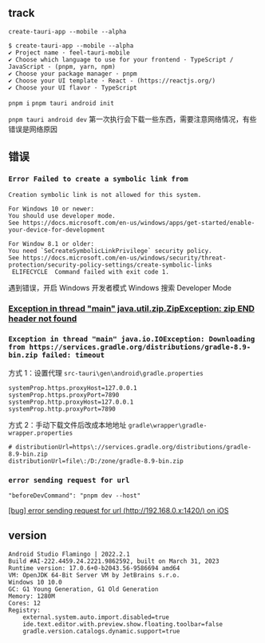 ## track

`create-tauri-app --mobile --alpha`

```
$ create-tauri-app --mobile --alpha
✔ Project name · feel-tauri-mobile
✔ Choose which language to use for your frontend · TypeScript / JavaScript - (pnpm, yarn, npm)
✔ Choose your package manager · pnpm
✔ Choose your UI template · React - (https://reactjs.org/)
✔ Choose your UI flavor · TypeScript
```

`pnpm i`
`pnpm tauri android init`

`pnpm tauri android dev` 第一次执行会下载一些东西，需要注意网络情况，有些错误是网络原因

## 错误

### `Error Failed to create a symbolic link from`

```
Creation symbolic link is not allowed for this system.

For Windows 10 or newer:
You should use developer mode.
See https://docs.microsoft.com/en-us/windows/apps/get-started/enable-your-device-for-development

For Window 8.1 or older:
You need `SeCreateSymbolicLinkPrivilege` security policy.
See https://docs.microsoft.com/en-us/windows/security/threat-protection/security-policy-settings/create-symbolic-links
 ELIFECYCLE  Command failed with exit code 1.
```

遇到错误，开启 Windows 开发者模式
Windows 搜索 Developer Mode

### [Exception in thread "main" java.util.zip.ZipException: zip END header not found](https://stackoverflow.com/questions/73168883/exception-in-thread-main-java-util-zip-zipexception-zip-end-header-not-found)

### `Exception in thread "main" java.io.IOException: Downloading from https://services.gradle.org/distributions/gradle-8.9-bin.zip failed: timeout`

方式 1：设置代理 `src-tauri\gen\android\gradle.properties`

```
systemProp.https.proxyHost=127.0.0.1
systemProp.https.proxyPort=7890
systemProp.http.proxyHost=127.0.0.1
systemProp.http.proxyPort=7890
```

方式 2：手动下载文件后改成本地地址 `gradle\wrapper\gradle-wrapper.properties`

```
# distributionUrl=https\://services.gradle.org/distributions/gradle-8.9-bin.zip
distributionUrl=file\:/D:/zone/gradle-8.9-bin.zip
```

### `error sending request for url`

`"beforeDevCommand": "pnpm dev --host"`

[[bug] error sending request for url (http://192.168.0.x:1420/) on iOS](https://github.com/tauri-apps/tauri/issues/9509)

## version

```
Android Studio Flamingo | 2022.2.1
Build #AI-222.4459.24.2221.9862592, built on March 31, 2023
Runtime version: 17.0.6+0-b2043.56-9586694 amd64
VM: OpenJDK 64-Bit Server VM by JetBrains s.r.o.
Windows 10 10.0
GC: G1 Young Generation, G1 Old Generation
Memory: 1280M
Cores: 12
Registry:
    external.system.auto.import.disabled=true
    ide.text.editor.with.preview.show.floating.toolbar=false
    gradle.version.catalogs.dynamic.support=true
```

